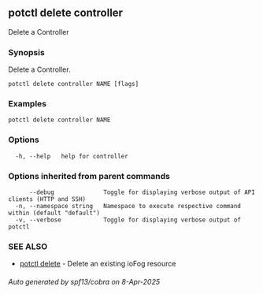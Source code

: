 ## potctl delete controller

Delete a Controller

### Synopsis

Delete a Controller.

```
potctl delete controller NAME [flags]
```

### Examples

```
potctl delete controller NAME
```

### Options

```
  -h, --help   help for controller
```

### Options inherited from parent commands

```
      --debug              Toggle for displaying verbose output of API clients (HTTP and SSH)
  -n, --namespace string   Namespace to execute respective command within (default "default")
  -v, --verbose            Toggle for displaying verbose output of potctl
```

### SEE ALSO

* [potctl delete](potctl_delete.md)	 - Delete an existing ioFog resource

###### Auto generated by spf13/cobra on 8-Apr-2025
